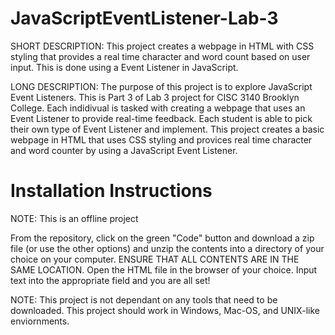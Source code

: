 # JavaScriptEventListener-Lab-3

SHORT DESCRIPTION: This project creates a webpage in HTML with CSS styling that provides a real time character and word count based on user input. This is done using a Event Listener in JavaScript.

LONG DESCRIPTION: The purpose of this project is to explore JavaScript Event Listeners. This is Part 3 of Lab 3 project for CISC 3140 Brooklyn College. Each indidivual is tasked with creating a webpage that uses an Event Listener to provide real-time feedback. Each student is able to pick their own type of Event Listener and implement. This project creates a basic webpage in HTML that uses CSS styling and provices real time character and word counter by using a JavaScript Event Listener.

# Installation Instructions

NOTE: This is an offline project

From the repository, click on the green "Code" button and download a zip file (or use the other options) and unzip the contents into a directory of your choice on your computer. ENSURE THAT ALL CONTENTS ARE IN THE SAME LOCATION. Open the HTML file in the browser of your choice. Input text into the appropriate field and you are all set!

NOTE: This project is not dependant on any tools that need to be downloaded. This project should work in Windows, Mac-OS, and UNIX-like enviornments.
